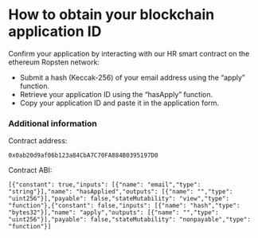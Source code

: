 # How to obtain your blockchain application ID

Confirm your application by interacting with our HR smart contract on the ethereum Ropsten network:

* Submit a hash (Keccak-256) of your email address using the “apply” function.
* Retrieve your application ID using the “hasApply” function.
* Copy your application ID and paste it in the application form.

### Additional information

Contract address: 
```
0x0ab20d9af06b123a84CbA7C70FA884B0395197D0
```

Contract ABI: 
```
[{"constant": true,"inputs": [{"name": "email","type": "string"}],"name": "hasApplied","outputs": [{"name": "","type": "uint256"}],"payable": false,"stateMutability": "view","type": "function"},{"constant": false,"inputs": [{"name": "hash","type": "bytes32"}],"name": "apply","outputs": [{"name": "","type": "uint256"}],"payable": false,"stateMutability": "nonpayable","type": "function"}]
```
